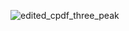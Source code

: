 ![edited_cpdf_three_peak](https://github.com/user-attachments/assets/ffa0c0d5-bfd9-4986-9acf-f3a94a0340cd)

